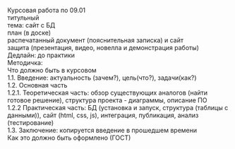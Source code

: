 Курсовая работа по 09.01 <br>
титульный <br>
тема: сайт с БД <br>
план (в доске) <br>
распечатанный документ (пояснительная записка) и сайт <br>
защита  (презентация, видео, новелла и демонстрация работы) <br>
Дедлайн: до практики <br>
Методичка: <br>
Что должно быть в курсовом <br>
1.1. Введение: актуальность (зачем?), цель(что?), задачи(как?)  <br>
1.2. Основная часть <br>
1.2.1. Теоретическая часть: обзор существующих аналогов (найти готовое решение), структура проекта - диаграммы,  описание ПО <br>
1.2.2 Практическая часть: БД (установка и запуск, структура (таблицы с данными)), сайт (html, css, js), интеграция, публикация, анализ (тестирование)  <br>
1.3. Заключение: копируется введение в прошедшем времени <br>
Как это должно быть оформлено (ГОСТ) <br>
 
